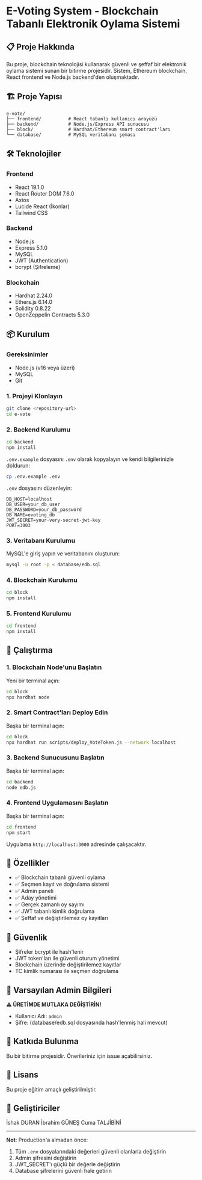 # E-Voting System - Blockchain Tabanlı Elektronik Oylama Sistemi

## 📋 Proje Hakkında

Bu proje, blockchain teknolojisi kullanarak güvenli ve şeffaf bir elektronik oylama sistemi sunan bir bitirme projesidir. Sistem, Ethereum blockchain, React frontend ve Node.js backend'den oluşmaktadır.

## 🏗️ Proje Yapısı

```
e-vote/
├── frontend/          # React tabanlı kullanıcı arayüzü
├── backend/           # Node.js/Express API sunucusu
├── block/             # Hardhat/Ethereum smart contract'ları
└── database/          # MySQL veritabanı şeması
```

## 🛠️ Teknolojiler

### Frontend
- React 19.1.0
- React Router DOM 7.6.0
- Axios
- Lucide React (İkonlar)
- Tailwind CSS

### Backend
- Node.js
- Express 5.1.0
- MySQL
- JWT (Authentication)
- bcrypt (Şifreleme)

### Blockchain
- Hardhat 2.24.0
- Ethers.js 6.14.0
- Solidity 0.8.22
- OpenZeppelin Contracts 5.3.0

## 📦 Kurulum

### Gereksinimler
- Node.js (v16 veya üzeri)
- MySQL
- Git

### 1. Projeyi Klonlayın
```bash
git clone <repository-url>
cd e-vote
```

### 2. Backend Kurulumu
```bash
cd backend
npm install
```

`.env.example` dosyasını `.env` olarak kopyalayın ve kendi bilgilerinizle doldurun:
```bash
cp .env.example .env
```

`.env` dosyasını düzenleyin:
```env
DB_HOST=localhost
DB_USER=your_db_user
DB_PASSWORD=your_db_password
DB_NAME=evoting_db
JWT_SECRET=your-very-secret-jwt-key
PORT=3003
```

### 3. Veritabanı Kurulumu
MySQL'e giriş yapın ve veritabanını oluşturun:
```bash
mysql -u root -p < database/edb.sql
```

### 4. Blockchain Kurulumu
```bash
cd block
npm install
```

### 5. Frontend Kurulumu
```bash
cd frontend
npm install
```

## 🚀 Çalıştırma

### 1. Blockchain Node'unu Başlatın
Yeni bir terminal açın:
```bash
cd block
npx hardhat node
```

### 2. Smart Contract'ları Deploy Edin
Başka bir terminal açın:
```bash
cd block
npx hardhat run scripts/deploy_VoteToken.js --network localhost
```

### 3. Backend Sunucusunu Başlatın
Başka bir terminal açın:
```bash
cd backend
node edb.js
```

### 4. Frontend Uygulamasını Başlatın
Başka bir terminal açın:
```bash
cd frontend
npm start
```

Uygulama `http://localhost:3000` adresinde çalışacaktır.

## 🔑 Özellikler

- ✅ Blockchain tabanlı güvenli oylama
- ✅ Seçmen kayıt ve doğrulama sistemi
- ✅ Admin paneli
- ✅ Aday yönetimi
- ✅ Gerçek zamanlı oy sayımı
- ✅ JWT tabanlı kimlik doğrulama
- ✅ Şeffaf ve değiştirilemez oy kayıtları

## 🔐 Güvenlik

- Şifreler bcrypt ile hash'lenir
- JWT token'ları ile güvenli oturum yönetimi
- Blockchain üzerinde değiştirilemez kayıtlar
- TC kimlik numarası ile seçmen doğrulama

## 📝 Varsayılan Admin Bilgileri

**⚠️ ÜRETİMDE MUTLAKA DEĞİŞTİRİN!**

- Kullanıcı Adı: `admin`
- Şifre: (database/edb.sql dosyasında hash'lenmiş hali mevcut)

## 🤝 Katkıda Bulunma

Bu bir bitirme projesidir. Önerileriniz için issue açabilirsiniz.

## 📄 Lisans

Bu proje eğitim amaçlı geliştirilmiştir.

## 👥 Geliştiriciler

İshak DURAN
İbrahim GÜNEŞ
Cuma TALJİBİNİ

---

**Not**: Production'a almadan önce:
1. Tüm `.env` dosyalarındaki değerleri güvenli olanlarla değiştirin
2. Admin şifresini değiştirin
3. JWT_SECRET'ı güçlü bir değerle değiştirin
4. Database şifrelerini güvenli hale getirin
